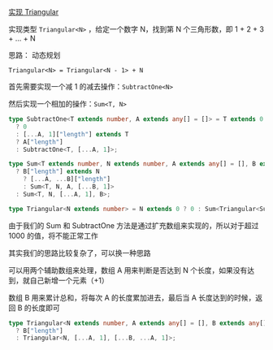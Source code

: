 [实现 Triangular](https://github.com/type-challenges/type-challenges/blob/main/questions/27152-medium-triangular-number/README.md)

实现类型 `Triangular<N>` ，给定一个数字 N，找到第 N 个三角形数，即 1 + 2 + 3 + ... + N

思路： 动态规划

`Triangular<N> = Triangular<N - 1> + N`

首先需要实现一个减 1 的减去操作：`SubtractOne<N>`

然后实现一个相加的操作：`Sum<T, N>`

```ts
type SubtractOne<T extends number, A extends any[] = []> = T extends 0
  ? 0
  : [...A, 1]["length"] extends T
  ? A["length"]
  : SubtractOne<T, [...A, 1]>;
```

```ts
type Sum<T extends number, N extends number, A extends any[] = [], B extends any[] = []> = A["length"] extends T
  ? B["length"] extends N
    ? [...A, ...B]["length"]
    : Sum<T, N, A, [...B, 1]>
  : Sum<T, N, [...A, 1], B>;
```

```ts
type Triangular<N extends number> = N extends 0 ? 0 : Sum<Triangular<SubtractOne<N>>, N>;
```

由于我们的 Sum 和 SubtractOne 方法是通过扩充数组来实现的，所以对于超过 1000 的值，将不能正常工作

其实我们的思路比较复杂了，可以换一种思路

可以用两个辅助数组来处理，数组 A 用来判断是否达到 N 个长度，如果没有达到，就自己新增一个元素（+1）

数组 B 用来累计总和，将每次 A 的长度累加进去，最后当 A 长度达到的时候，返回 B 的长度即可

```ts
type Triangular<N extends number, A extends any[] = [], B extends any[] = []> = A["length"] extends N
  ? B["length"]
  : Triangular<N, [...A, 1], [...B, ...A, 1]>;
```
